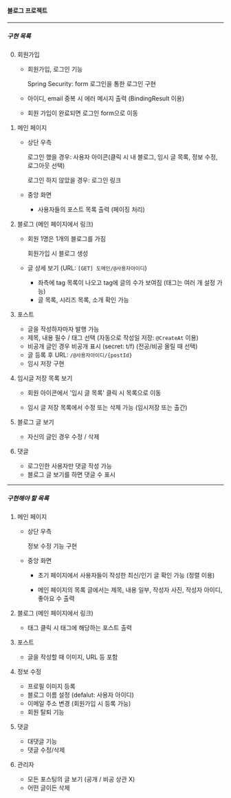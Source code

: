 #### 블로그 프로젝트

<hr>



##### 구현 목록

0. 회원가입

   - 회원가입, 로그인 기능

     Spring Security: form 로그인을 통한 로그인 구현

   - 아이디, email 중복 시 에러 메시지 출력 (BindingResult 이용)

   - 회원 가입이 완료되면 로그인 form으로 이동



1. 메인 페이지

   - 상단 우측

     로그인 했을 경우: 사용자 아이콘(클릭 시 내 블로그, 임시 글 목록, 정보 수정, 로그아웃 선택)

     로그인 하지 않았을 경우: 로그인 링크
   - 중앙 화면
     - 사용자들의 포스트 목록 출력 (페이징 처리)



2. 블로그 (메인 페이지에서 링크)

   - 회원 1명은 1개의 블로그를 가짐

     회원가입 시 블로그 생성

   - 글 상세 보기 (URL: `[GET] 도메인/@사용자아이디`)

     - 좌측에 tag 목록이 나오고 tag에 글의 수가 보여짐 (태그는 여러 개 설정 가능)
     - 글 목록, 시리즈 목록, 소개 확인 가능



3. 포스트
   - 글을 작성하자마자 발행 가능
   - 제목, 내용 필수 / 태그 선택 (자동으로 작성일 저장: `@CreateAt` 이용)
   - 비공개 글인 경우 비공개 표시 (secret: t/f) (전공/비공 올릴 때 선택)
   - 글 등록 후 URL: `/@사용자아이디/{postId}`
   - 임시 저장 구현



4. 임시글 저장 목록 보기

   - 회원 아이콘에서 '임시 글 목록' 클릭 시 목록으로 이동

   - 임시 글 저장 목록에서 수정 또는 삭제 가능 (임시저장 또는 출간)



5. 블로그 글 보기
    - 자신의 글인 경우 수정 / 삭제



6. 댓글
    - 로그인한 사용자만 댓글 작성 가능
    - 블로그 글 보기를 하면 댓글 수 표시



<hr>

##### 구현해야 할 목록

1. 메인 페이지

   - 상단 우측

     정보 수정 기능 구현

   - 중앙 화면

     - 초기 페이지에서 사용자들이 작성한 최신/인기 글 확인 가능 (정렬 이용)

     - 메인 페이지의 목록 글에서는 제목, 내용 일부, 작성자 사진, 작성자 아이디, 좋아요 수 출력



2. 블로그 (메인 페이지에서 링크)
   - 태그 클릭 시 태그에 해당하는 포스트 출력



3. 포스트
   - 글을 작성할 때 이미지, URL 등 포함



4. 정보 수정
   - 프로필 이미지 등록
   - 블로그 이름 설정 (defalut: 사용자 아이디)
   - 이메일 주소 변경 (회원가입 시 등록 가능)
   - 회원 탈퇴 기능



6. 댓글
   - 대댓글 기능
   - 댓글 수정/삭제



7. 관리자
   - 모든 포스팅의 글 보기 (공개 / 비공 상관 X)
   - 어떤 글이든 삭제
